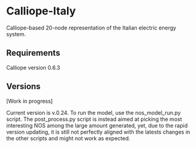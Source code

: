 # Calliope-Italy
Calliope-based 20-node representation of the Italian electric energy system.

## Requirements
Calliope version 0.6.3

## Versions
[Work in progress]

Current version is v.0.24. To run the model, use the nos_model_run.py script. The post_process.py script is instead aimed at picking the most interesting NOS among the large amount generated, yet, due to the rapid version updating, it is still not perfectly aligned with the latests changes in the other scripts and might not work as expected.
